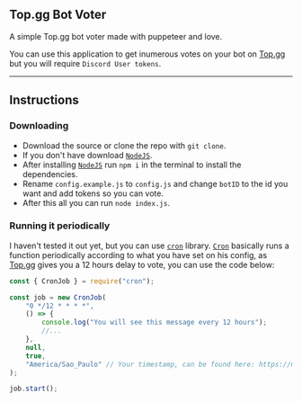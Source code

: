 ## Top.gg Bot Voter

A simple Top.gg bot voter made with puppeteer and love.

You can use this application to get inumerous votes on your bot on [Top.gg](https://top.gg) but you will require `Discord User tokens`.

<hr></hr>

## Instructions
### Downloading

- Download the source or clone the repo with `git clone`.
- If you don't have download [`NodeJS`](https://nodejs.org).
- After installing [`NodeJS`](https://nodejs.org) run `npm i` in the terminal to install the dependencies.
- Rename `config.example.js` to `config.js` and change `botID` to the id you want and add tokens so you can vote.
- After this all you can run `node index.js`.

### Running it periodically

I haven't tested it out yet, but you can use [`cron`](https://www.npmjs.com/package/cron) library. [`Cron`](https://www.npmjs.com/package/cron) basically runs a function periodically according to what you have set on his config, as [Top.gg](https://top.gg) gives you a 12 hours delay to vote, you can use the code below:

```javascript
const { CronJob } = require("cron");

const job = new CronJob(
    "0 */12 * * * *",
    () => {
        console.log("You will see this message every 12 hours");
        //...
    },
    null,
    true,
    "America/Sao_Paulo" // Your timestamp, can be found here: https://momentjs.com/timezone/
);

job.start();
```
